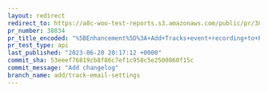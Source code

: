 ```yaml
---
layout: redirect
redirect_to: https://a8c-woo-test-reports.s3.amazonaws.com/public/pr/38834/api/index.html
pr_number: 38834
pr_title_encoded: "%5BEnhancement%5D%3A+Add+Tracks+event+recording+to+Emails+settings"
pr_test_type: api
last_published: "2023-06-20 20:17:12 +0000"
commit_sha: 53eeef76819cb8f86c7ef1c958c5e2500860f15c
commit_message: "Add changelog"
branch_name: add/track-email-settings
---
```

